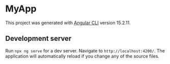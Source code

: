 # MyApp

This project was generated with [Angular CLI](https://github.com/angular/angular-cli) version 15.2.11.

## Development server

Run `npx ng serve` for a dev server. Navigate to `http://localhost:4200/`. The application will automatically reload if you change any of the source files.
